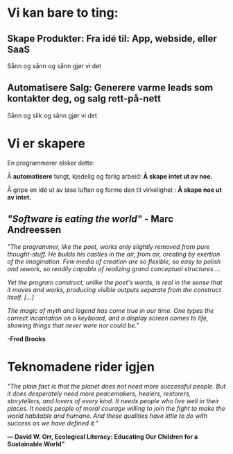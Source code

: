 # Vi kan bare to ting:

## Skape Produkter: Fra idé til: App, webside, eller SaaS

Sånn og sånn og sånn gjør vi det

## Automatisere Salg: Generere varme leads __som kontakter deg__, og salg rett-på-nett

Sånn og slik og sånn gjør vi det

# Vi er skapere  

En programmerer elsker dette:

Å **automatisere** tungt, kjedelig og farlig arbeid: **Å skape intet ut av noe.**

Å gripe en idé ut av løse luften og forme den til virkelighet : **Å skape noe ut av intet.**

## *"Software is eating the world"* - Marc Andreessen 

*"The programmer, like the poet, works only slightly removed from pure thought-stuff. He builds his castles in the air, 
from air, creating by exertion of the imagination. Few media of creation are so flexible, so easy to polish and rework, 
so readily capable of realizing grand conceptual structures....*

*Yet the program construct, unlike the poet's words, is real in the sense that it moves and works, producing visible 
outputs separate from the construct itself. […]* 

*The magic of myth and legend has come true in our time. One types the correct incantation on a keyboard, and a display 
screen comes to life, showing things that never were nor could be."* 

**-Fred Brooks**

# Teknomadene rider igjen

<script async="async" src="https://static.mobilemonkey.com/js/551129798624503.js"></script>

*"The plain fact is that the planet does not need more successful people. But it does desperately need
 more peacemakers, healers, restorers, storytellers, and lovers of every kind. It needs people who live well 
 in their places. It needs people of moral courage willing to join the fight to make the world habitable and 
 humane. And these qualities have little to do with success as we have defined it."*
 
 **― David W. Orr, Ecological Literacy: Educating Our Children for a Sustainable World"**